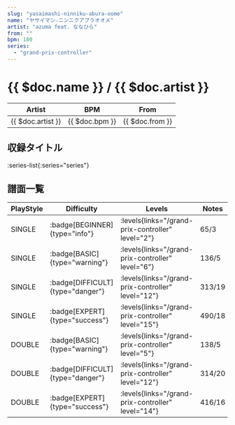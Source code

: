 ```yaml
---
slug: "yasaimashi-ninniku-abura-oome"
name: "ヤサイマシ☆ニンニクアブラオオメ"
artist: "azuma feat. ななひら"
from: ""
bpm: 180
series:
  - "grand-prix-controller"
---
```


# {{ $doc.name }} / {{ $doc.artist }}

|Artist|BPM|From|
|------|---|----|
|{{ $doc.artist }}|{{ $doc.bpm }}|{{ $doc.from }}|

## 収録タイトル

:series-list{:series="series"}

## 譜面一覧

|PlayStyle|Difficulty|Levels|Notes|Movie|
|---------|----------|------|-----|-----|
|SINGLE| :badge[BEGINNER]{type="info"}| :levels{links="/grand-prix-controller" level="2"}|65/3||
|SINGLE| :badge[BASIC]{type="warning"}| :levels{links="/grand-prix-controller" level="6"}|136/5||
|SINGLE| :badge[DIFFICULT]{type="danger"}| :levels{links="/grand-prix-controller" level="12"}|313/19||
|SINGLE| :badge[EXPERT]{type="success"}| :levels{links="/grand-prix-controller" level="15"}|490/18||
|DOUBLE| :badge[BASIC]{type="warning"}| :levels{links="/grand-prix-controller" level="5"}|138/5||
|DOUBLE| :badge[DIFFICULT]{type="danger"}| :levels{links="/grand-prix-controller" level="12"}|314/20||
|DOUBLE| :badge[EXPERT]{type="success"}| :levels{links="/grand-prix-controller" level="14"}|416/16||
